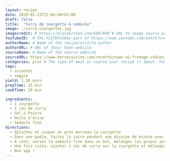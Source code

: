 ```yaml
---
layout: recipe
date: 2020-02-23T21:04:48+01:00
draft: false    
title:  "Curry de courgette & semoule"
image: ./curry-courgettes.jpg 
imagecredit: # https://placekitten.com/600/800 # URL to image source page, website, or creator
YouTubeID:  # The F2SYDXV1W1w part of https://www.youtube.com/watch?v=F2SYDXV1W1w
authorName: # Name of the recipe/article author
authorURL: # URL of their home website
sourceName: # Name of the source website
sourceURL: https://www.hervecuisine.com/recette/naan-au-fromage-indien/
catégories: plat # The type of meal or course your recipe is about. For example: "dinner", "entree", or "dessert".
tags:
  - oriental
  - veggie
yield: 1,50 euro
prepTime: 15 min
cookTime: 10 min

ingredients:
  - 1 courgette
  - 1 càc de curry
  - Sel & Poivre 
  - Huile d'olive
  - Semoule fine
directions:
  - Epluchez et coupez en gros morceau la courgette 
  - Dans une poêle, faites la cuire pendant une dizaine de minute avec de l'huile et un fond d'eau. Salez. 
  - A coté, versez la semoule fine dans un bol, mélangez les grains avec un peu d'huile d'olive et du sel. Versez à niveau de l'eau bouillante et couvrez. 
  - Une fois cuite, ajouter 1 càc de curry sur la courgette et mélangez. 
  - Bon app ! 
---
```

